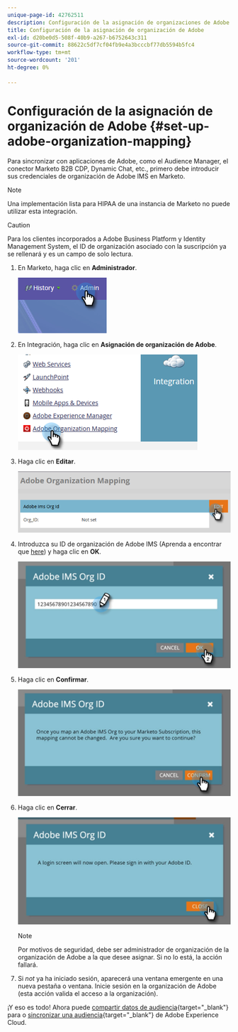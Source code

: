 ```yaml
---
unique-page-id: 42762511
description: Configuración de la asignación de organizaciones de Adobe - Documentos de Marketo - Documentación del producto
title: Configuración de la asignación de organización de Adobe
exl-id: d20be0d5-508f-40b9-a267-b6752643c311
source-git-commit: 88622c5df7cf04fb9e4a3bcccbf77db5594b5fc4
workflow-type: tm+mt
source-wordcount: '201'
ht-degree: 0%

---
```


# Configuración de la asignación de organización de Adobe {#set-up-adobe-organization-mapping}

Para sincronizar con aplicaciones de Adobe, como el Audience Manager, el conector Marketo B2B CDP, Dynamic Chat, etc., primero debe introducir sus credenciales de organización de Adobe IMS en Marketo.

>[!NOTE]
>
>Una implementación lista para HIPAA de una instancia de Marketo no puede utilizar esta integración.

>[!CAUTION]
>
>Para los clientes incorporados a Adobe Business Platform y Identity Management System, el ID de organización asociado con la suscripción ya se rellenará y es un campo de solo lectura.

1. En Marketo, haga clic en **Administrador**.

   ![](assets/set-up-adobe-experience-cloud-audience-sharing-1.png)

1. En Integración, haga clic en **Asignación de organización de Adobe**.

   ![](assets/set-up-adobe-experience-cloud-audience-sharing-2.png)

1. Haga clic en **Editar**.

   ![](assets/set-up-adobe-experience-cloud-audience-sharing-3.png)

1. Introduzca su ID de organización de Adobe IMS (Aprenda a encontrar que [here](https://experienceleague.adobe.com/docs/control-panel/using/faq.html)) y haga clic en **OK**.

   ![](assets/set-up-adobe-experience-cloud-audience-sharing-4.png)

1. Haga clic en **Confirmar**.

   ![](assets/set-up-adobe-experience-cloud-audience-sharing-5.png)

1. Haga clic en **Cerrar**.

   ![](assets/set-up-adobe-experience-cloud-audience-sharing-6.png)

   >[!NOTE]
   >
   >Por motivos de seguridad, debe ser administrador de organización de la organización de Adobe a la que desee asignar. Si no lo está, la acción fallará.

1. Si _not_ ya ha iniciado sesión, aparecerá una ventana emergente en una nueva pestaña o ventana. Inicie sesión en la organización de Adobe (esta acción valida el acceso a la organización).

¡Y eso es todo! Ahora puede [compartir datos de audiencia](/help/marketo/product-docs/core-marketo-concepts/smart-lists-and-static-lists/static-lists/send-a-list-to-adobe-experience-cloud.md){target=&quot;_blank&quot;} para o [sincronizar una audiencia](/help/marketo/product-docs/core-marketo-concepts/miscellaneous/sync-an-audience-from-adobe-experience-cloud.md){target=&quot;_blank&quot;} de Adobe Experience Cloud.
